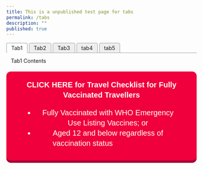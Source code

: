 ```yaml
---
title: This is a unpublished test page for tabs
permalink: /tabs
description: ""
published: true
---
```


<html>
<head>
<meta charset="utf-8">
<title>Test Accordion</title>

<style>

input { display: none; }
input + label { display: inline-block }

input ~ .tab { display: none }
#tab1:checked ~ .tab.content1,
#tab2:checked ~ .tab.content2,
#tab3:checked ~ .tab.content3,
#tab4:checked ~ .tab.content4,
#tab5:checked ~ .tab.content5 { display: block; }

input + label {
  border: 1px solid #999;
  background: #EEE;
  padding: 4px 12px;
  border-radius: 4px 4px 0 0;
  position: relative;
  top: 1px;
}
input:checked + label {
  background: #FFF;
  border-bottom: 1px solid transparent;
}
input ~ .tab {
  border-top: 1px solid #999;
  padding: 12px;
		}
</style>
</head>
<body>
<input type="radio" name="tabs" id="tab1" checked />
<label for="tab1">Tab1</label>

<input type="radio" name="tabs" id="tab2" />
<label for="tab2">Tab2</label>

<input type="radio" name="tabs" id="tab3" />
<label for="tab3">Tab3</label>

<input type="radio" name="tabs" id="tab4" />
<label for="tab4">tab4</label>

<input type="radio" name="tabs" id="tab5" />
<label for="tab5">tab5</label>

<div class="tab content1">Tab1 Contents</div>
<div class="tab content2">Tab2 Contents</div>
<div class="tab content3">Tab3 Contents</div>
<div class="tab content4">Tab4 Contents</div>
<div class="tab content5">Tab5 Contents</div>
</body>
</html>

<html>
<head>
<style>
  .pushable {
    background: hsl(340deg 100% 32%);
    border-radius: 12px;
    border: none;
    padding: 0;
    cursor: pointer;
    outline-offset: 4px;
  }
  .front {
    display: block;
    padding: 12px 42px;
    border-radius: 12px;
    font-size: 1.25rem;
    background: hsl(345deg 100% 47%);
    color: white;
    transform: translateY(-6px);
  }

  .pushable:active .front {
    transform: translateY(-2px);
  }
</style>
	</head>
<body>	
<a href="/arriving/general-travel/fully-vaccinated"><button class="pushable">
  <span class="front">
	 <p style="font-size:20px; margin-top:10px; margin-bottom:20px; line-height:1.35;"> <b>CLICK HERE for Travel Checklist for Fully Vaccinated Travellers</b></p>
  <ul style="list-style-type: disc; line-height:1.35; text-algin:left">
	  <li style="line-height:1.35; font-size:20px;">Fully Vaccinated with WHO Emergency Use Listing Vaccines; or</li>
	   <li style="line-height:1.35; font-size:20px;">Aged 12 and below regardless of vaccination status &nbsp; &nbsp; &nbsp; &nbsp; &nbsp; &nbsp; &nbsp; &nbsp; &nbsp; &nbsp; &nbsp; &nbsp;</li>
	  </ul>
	</span>
	</button></a>
</body>
</html>




